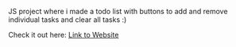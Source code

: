 JS project where i made a todo list with buttons to add and remove individual tasks and clear all tasks :)


Check it out here: [Link to Website](https://skmartinelli.github.io/basic-to-do-app/)
